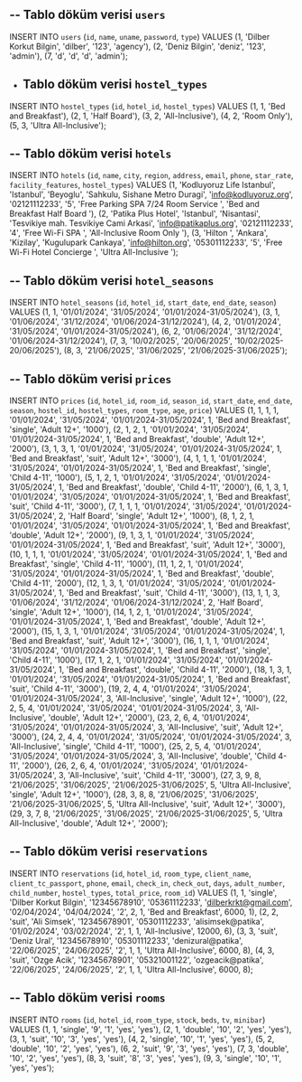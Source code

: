 

-- Tablo döküm verisi `users`
--

INSERT INTO `users` (`id`, `name`, `uname`, `password`, `type`) VALUES
(1, 'Dilber Korkut Bilgin', 'dilber', '123', 'agency'),
(2, 'Deniz Bilgin', 'deniz', '123', 'admin'),
(7, 'd', 'd', 'd', 'admin');



- Tablo döküm verisi `hostel_types`
  --

INSERT INTO `hostel_types` (`id`, `hotel_id`, `hostel_types`) VALUES
(1, 1, 'Bed and Breakfast'),
(2, 1, 'Half Board'),
(3, 2, 'All-Inclusive'),
(4, 2, 'Room Only'),
(5, 3, 'Ultra All-Inclusive');

-- Tablo döküm verisi `hotels`
--

INSERT INTO `hotels` (`id`, `name`, `city`, `region`, `address`, `email`, `phone`, `star_rate`, `facility_features`, `hostel_types`) VALUES
(1, 'Kodluyoruz Life Istanbul', 'Istanbul', 'Beyoglu', 'Sahkulu, Sishane Metro Duragi', 'info@kodluyoruz.org', '02121112233', '5', 'Free Parking SPA 7/24 Room Service ', 'Bed and Breakfast Half Board '),
(2, 'Patika Plus Hotel', 'Istanbul', 'Nisantasi', 'Tesvikiye mah. Tesvikiye Cami Arkasi', 'info@patikaplus.org', '02121112233', '4', 'Free Wi-Fi SPA ', 'All-Inclusive Room Only '),
(3, 'Hilton ', 'Ankara', 'Kizilay', 'Kugulupark Cankaya', 'info@hilton.org', '05301112233', '5', 'Free Wi-Fi Hotel Concierge ', 'Ultra All-Inclusive ');

-- Tablo döküm verisi `hotel_seasons`
--

INSERT INTO `hotel_seasons` (`id`, `hotel_id`, `start_date`, `end_date`, `season`) VALUES
(1, 1, '01/01/2024', '31/05/2024', '01/01/2024-31/05/2024'),
(3, 1, '01/06/2024', '31/12/2024', '01/06/2024-31/12/2024'),
(4, 2, '01/01/2024', '31/05/2024', '01/01/2024-31/05/2024'),
(6, 2, '01/06/2024', '31/12/2024', '01/06/2024-31/12/2024'),
(7, 3, '10/02/2025', '20/06/2025', '10/02/2025-20/06/2025'),
(8, 3, '21/06/2025', '31/06/2025', '21/06/2025-31/06/2025');



-- Tablo döküm verisi `prices`
--

INSERT INTO `prices` (`id`, `hotel_id`, `room_id`, `season_id`, `start_date`, `end_date`, `season`, `hostel_id`, `hostel_types`, `room_type`, `age`, `price`) VALUES
(1, 1, 1, 1, '01/01/2024', '31/05/2024', '01/01/2024-31/05/2024', 1, 'Bed and Breakfast', 'single', 'Adult 12+', '1000'),
(2, 1, 2, 1, '01/01/2024', '31/05/2024', '01/01/2024-31/05/2024', 1, 'Bed and Breakfast', 'double', 'Adult 12+', '2000'),
(3, 1, 3, 1, '01/01/2024', '31/05/2024', '01/01/2024-31/05/2024', 1, 'Bed and Breakfast', 'suit', 'Adult 12+', '3000'),
(4, 1, 1, 1, '01/01/2024', '31/05/2024', '01/01/2024-31/05/2024', 1, 'Bed and Breakfast', 'single', 'Child 4-11', '1000'),
(5, 1, 2, 1, '01/01/2024', '31/05/2024', '01/01/2024-31/05/2024', 1, 'Bed and Breakfast', 'double', 'Child 4-11', '2000'),
(6, 1, 3, 1, '01/01/2024', '31/05/2024', '01/01/2024-31/05/2024', 1, 'Bed and Breakfast', 'suit', 'Child 4-11', '3000'),
(7, 1, 1, 1, '01/01/2024', '31/05/2024', '01/01/2024-31/05/2024', 2, 'Half Board', 'single', 'Adult 12+', '1000'),
(8, 1, 2, 1, '01/01/2024', '31/05/2024', '01/01/2024-31/05/2024', 1, 'Bed and Breakfast', 'double', 'Adult 12+', '2000'),
(9, 1, 3, 1, '01/01/2024', '31/05/2024', '01/01/2024-31/05/2024', 1, 'Bed and Breakfast', 'suit', 'Adult 12+', '3000'),
(10, 1, 1, 1, '01/01/2024', '31/05/2024', '01/01/2024-31/05/2024', 1, 'Bed and Breakfast', 'single', 'Child 4-11', '1000'),
(11, 1, 2, 1, '01/01/2024', '31/05/2024', '01/01/2024-31/05/2024', 1, 'Bed and Breakfast', 'double', 'Child 4-11', '2000'),
(12, 1, 3, 1, '01/01/2024', '31/05/2024', '01/01/2024-31/05/2024', 1, 'Bed and Breakfast', 'suit', 'Child 4-11', '3000'),
(13, 1, 1, 3, '01/06/2024', '31/12/2024', '01/06/2024-31/12/2024', 2, 'Half Board', 'single', 'Adult 12+', '1000'),
(14, 1, 2, 1, '01/01/2024', '31/05/2024', '01/01/2024-31/05/2024', 1, 'Bed and Breakfast', 'double', 'Adult 12+', '2000'),
(15, 1, 3, 1, '01/01/2024', '31/05/2024', '01/01/2024-31/05/2024', 1, 'Bed and Breakfast', 'suit', 'Adult 12+', '3000'),
(16, 1, 1, 1, '01/01/2024', '31/05/2024', '01/01/2024-31/05/2024', 1, 'Bed and Breakfast', 'single', 'Child 4-11', '1000'),
(17, 1, 2, 1, '01/01/2024', '31/05/2024', '01/01/2024-31/05/2024', 1, 'Bed and Breakfast', 'double', 'Child 4-11', '2000'),
(18, 1, 3, 1, '01/01/2024', '31/05/2024', '01/01/2024-31/05/2024', 1, 'Bed and Breakfast', 'suit', 'Child 4-11', '3000'),
(19, 2, 4, 4, '01/01/2024', '31/05/2024', '01/01/2024-31/05/2024', 3, 'All-Inclusive', 'single', 'Adult 12+', '1000'),
(22, 2, 5, 4, '01/01/2024', '31/05/2024', '01/01/2024-31/05/2024', 3, 'All-Inclusive', 'double', 'Adult 12+', '2000'),
(23, 2, 6, 4, '01/01/2024', '31/05/2024', '01/01/2024-31/05/2024', 3, 'All-Inclusive', 'suit', 'Adult 12+', '3000'),
(24, 2, 4, 4, '01/01/2024', '31/05/2024', '01/01/2024-31/05/2024', 3, 'All-Inclusive', 'single', 'Child 4-11', '1000'),
(25, 2, 5, 4, '01/01/2024', '31/05/2024', '01/01/2024-31/05/2024', 3, 'All-Inclusive', 'double', 'Child 4-11', '2000'),
(26, 2, 6, 4, '01/01/2024', '31/05/2024', '01/01/2024-31/05/2024', 3, 'All-Inclusive', 'suit', 'Child 4-11', '3000'),
(27, 3, 9, 8, '21/06/2025', '31/06/2025', '21/06/2025-31/06/2025', 5, 'Ultra All-Inclusive', 'single', 'Adult 12+', '1000'),
(28, 3, 8, 8, '21/06/2025', '31/06/2025', '21/06/2025-31/06/2025', 5, 'Ultra All-Inclusive', 'suit', 'Adult 12+', '3000'),
(29, 3, 7, 8, '21/06/2025', '31/06/2025', '21/06/2025-31/06/2025', 5, 'Ultra All-Inclusive', 'double', 'Adult 12+', '2000');


-- Tablo döküm verisi `reservations`
--

INSERT INTO `reservations` (`id`, `hotel_id`, `room_type`, `client_name`, `client_tc_passport`, `phone`, `email`, `check_in`, `check_out`, `days`, `adult_number`, `child_number`, `hostel_types`, `total_price`, `room_id`) VALUES
(1, 1, 'single', 'Dilber Korkut Bilgin', '12345678910', '05361112233', 'dilberkrkt@gmail.com', '02/04/2024', '04/04/2024', '2', 2, 1, 'Bed and Breakfast', 6000, 1),
(2, 2, 'suit', 'Ali Simsek', '12345678901', '05301112233', 'alisimsek@patika', '01/02/2024', '03/02/2024', '2', 1, 1, 'All-Inclusive', 12000, 6),
(3, 3, 'suit', 'Deniz Ural', '12345678910', '05301112233', 'denizural@patika', '22/06/2025', '24/06/2025', '2', 1, 1, 'Ultra All-Inclusive', 6000, 8),
(4, 3, 'suit', 'Ozge Acik', '12345678901', '05321001122', 'ozgeacik@patika', '22/06/2025', '24/06/2025', '2', 1, 1, 'Ultra All-Inclusive', 6000, 8);

-- Tablo döküm verisi `rooms`
--

INSERT INTO `rooms` (`id`, `hotel_id`, `room_type`, `stock`, `beds`, `tv`, `minibar`) VALUES
(1, 1, 'single', '9', '1', 'yes', 'yes'),
(2, 1, 'double', '10', '2', 'yes', 'yes'),
(3, 1, 'suit', '10', '3', 'yes', 'yes'),
(4, 2, 'single', '10', '1', 'yes', 'yes'),
(5, 2, 'double', '10', '2', 'yes', 'yes'),
(6, 2, 'suit', '9', '3', 'yes', 'yes'),
(7, 3, 'double', '10', '2', 'yes', 'yes'),
(8, 3, 'suit', '8', '3', 'yes', 'yes'),
(9, 3, 'single', '10', '1', 'yes', 'yes');


